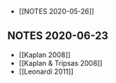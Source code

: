 * [[NOTES 2020-05-26]]

## NOTES 2020-06-23

* [[Kaplan 2008]]
* [[Kaplan & Tripsas 2008]]
* [[Leonardi 2011]]